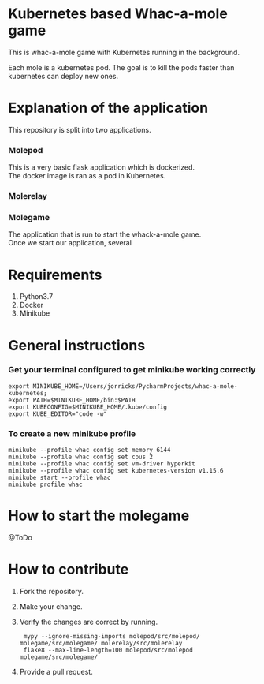 # Kubernetes based Whac-a-mole game
This is whac-a-mole game with Kubernetes running in the background. 

Each mole is a kubernetes pod. 
The goal is to kill the pods faster than kubernetes can deploy new ones.

# Explanation of the application
This repository is split into two applications.

### Molepod
This is a very basic flask application which is dockerized.\
The docker image is ran as a pod in Kubernetes.

### Molerelay


### Molegame
The application that is run to start the whack-a-mole game.\
Once we start our application, several 

# Requirements
1. Python3.7
2. Docker
3. Minikube

# General instructions
### Get your terminal configured to get minikube working correctly
    
    export MINIKUBE_HOME=/Users/jorricks/PycharmProjects/whac-a-mole-kubernetes;
    export PATH=$MINIKUBE_HOME/bin:$PATH
    export KUBECONFIG=$MINIKUBE_HOME/.kube/config
    export KUBE_EDITOR="code -w"
    
### To create a new minikube profile
    minikube --profile whac config set memory 6144
    minikube --profile whac config set cpus 2
    minikube --profile whac config set vm-driver hyperkit
    minikube --profile whac config set kubernetes-version v1.15.6
    minikube start --profile whac
    minikube profile whac

# How to start the molegame
@ToDo


# How to contribute
1. Fork the repository. 
2. Make your change.
3. Verify the changes are correct by running.

        mypy --ignore-missing-imports molepod/src/molepod/ molegame/src/molegame/ molerelay/src/molerelay
        flake8 --max-line-length=100 molepod/src/molepod molegame/src/molegame/
        
4. Provide a pull request.